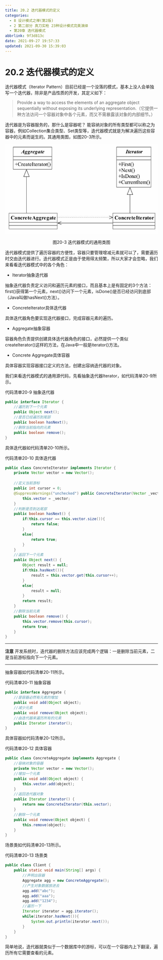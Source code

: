 ```yaml
---
title: 20.2 迭代器模式的定义
categories:
  - 8 设计模式之禅(第2版)
  - 2 第二部分 真刀实枪 23种设计模式完美演绎
  - 第20章 迭代器模式
abbrlink: 9f3d813c
date: 2021-09-27 19:57:33
updated: 2021-09-30 15:39:03
---
```

# 20.2 迭代器模式的定义
迭代器模式（Iterator Pattern）目前已经是一个没落的模式，基本上没人会单独写一个迭代器，除非是产品性质的开发，其定义如下：

> Provide a way to access the elements of an aggregate object sequentially without exposing its underlying representation.（它提供一种方法访问一个容器对象中各个元素，而又不需暴露该对象的内部细节。）

迭代器是为容器服务的，那什么是容器呢？ 能容纳对象的所有类型都可以称之为容器，例如Collection集合类型、Set类型等，迭代器模式就是为解决遍历这些容器中的元素而诞生的。其通用类图，如图20-3所示。

![image-20210929165357526](https://raw.githubusercontent.com/lanlan2017/images/master/Blog/2021/09/20210929165357.png)

<center>图20-3 迭代器模式的通用类图</center>

迭代器模式提供了遍历容器的方便性，容器只要管理增减元素就可以了，需要遍历时交由迭代器进行。迭代器模式正是由于使用得太频繁，所以大家才会忽略，我们来看看迭代器模式中的各个角色：
- Iterator抽象迭代器

抽象迭代器负责定义访问和遍历元素的接口，而且基本上是有固定的3个方法：first()获得第一个元素，next()访问下一个元素，isDone()是否已经访问到底部（Java叫做hasNext()方法）。

- ConcreteIterator具体迭代器

具体迭代器角色要实现迭代器接口，完成容器元素的遍历。
- Aggregate抽象容器

容器角色负责提供创建具体迭代器角色的接口，必然提供一个类似createIterator()这样的方法，在Java中一般是iterator()方法。

- Concrete Aggregate具体容器

具体容器实现容器接口定义的方法，创建出容纳迭代器的对象。 

我们来看迭代器模式的通用源代码，先看抽象迭代器Iterator，如代码清单20-9所示。 

代码清单20-9 抽象迭代器

```java
public interface Iterator {
    //遍历到下一个元素
    public Object next();
    //是否已经遍历到尾部
    public boolean hasNext();
    //删除当前指向的元素
    public boolean remove();
}
```
具体迭代器如代码清单20-10所示。

代码清单20-10 具体迭代器
```java
public class ConcreteIterator implements Iterator {
    private Vector vector = new Vector();
    
    //定义当前游标
    public int cursor = 0;
    @SuppressWarnings("unchecked") public ConcreteIterator(Vector _vector){
        this.vector = _vector;
    }
    //判断是否到达尾部
    public boolean hasNext() {
        if(this.cursor == this.vector.size()){
            return false;
        }
        else{
            return true;
        }
    }
    //返回下一个元素
    public Object next() {
        Object result = null;
        if(this.hasNext()){
            result = this.vector.get(this.cursor++);
        }
        else{
            result = null;
        }
        return result;
    }
    //删除当前元素
    public boolean remove() {
        this.vector.remove(this.cursor);
        return true;
    }
}
```
___
**注意** 开发系统时，迭代器的删除方法应该完成两个逻辑：一是删除当前元素，二是当前游标指向下一个元素。
___

抽象容器如代码清单20-11所示。

代码清单20-11 抽象容器
```java
public interface Aggregate {
    //是容器必然有元素的增加
    public void add(Object object);
    //减少元素
    public void remove(Object object);
    //由迭代器来遍历所有的元素
    public Iterator iterator();
}
```

具体容器如代码清单20-12所示。

代码清单20-12 具体容器
```java
public class ConcreteAggregate implements Aggregate {
    //容纳对象的容器
    private Vector vector = new Vector();
    //增加一个元素
    public void add(Object object) {
        this.vector.add(object);
    }
    //返回迭代器对象
    public Iterator iterator() {
        return new ConcreteIterator(this.vector);
    }
    //删除一个元素
    public void remove(Object object) {
        this.remove(object);
    }
}
```
场景类如代码清单20-13所示。

代码清单20-13 场景类
```java
public class Client {
    public static void main(String[] args) {
        //声明出容器
        Aggregate agg = new ConcreteAggregate();
        //产生对象数据放进去
        agg.add("abc");
        agg.add("aaa");
        agg.add("1234");
        //遍历一下
        Iterator iterator = agg.iterator();
        while(iterator.hasNext()){
            System.out.println(iterator.next());
        }
    }
}
```
简单地说，迭代器就类似于一个数据库中的游标，可以在一个容器内上下翻滚，遍历所有它需要查看的元素。
